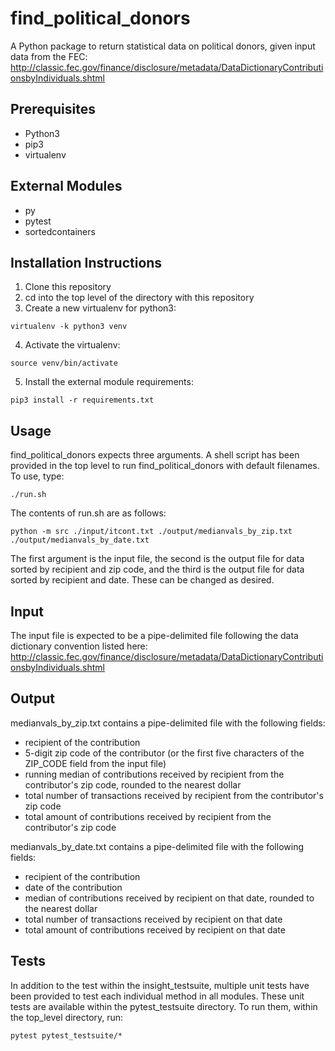 # find_political_donors
A Python package to return statistical data on political donors, given input data from the FEC:
http://classic.fec.gov/finance/disclosure/metadata/DataDictionaryContributionsbyIndividuals.shtml

## Prerequisites
* Python3
* pip3
* virtualenv

## External Modules
* py
* pytest
* sortedcontainers

## Installation Instructions
1. Clone this repository
2. cd into the top level of the directory with this repository
3. Create a new virtualenv for python3:
```
virtualenv -k python3 venv
```
4. Activate the virtualenv:
```
source venv/bin/activate
```
5. Install the external module requirements:
```
pip3 install -r requirements.txt
```
## Usage
find_political_donors expects three arguments. A shell script has been provided in the top level to run find_political_donors with default filenames. To use, type:
```
./run.sh
```

The contents of run.sh are as follows:
```
python -m src ./input/itcont.txt ./output/medianvals_by_zip.txt ./output/medianvals_by_date.txt
```

The first argument is the input file, the second is the output file for data sorted by recipient and zip code, and the third is the output file for data sorted by recipient and date. These can be changed as desired.

## Input
The input file is expected to be a pipe-delimited file following the data dictionary convention listed here:
http://classic.fec.gov/finance/disclosure/metadata/DataDictionaryContributionsbyIndividuals.shtml

## Output
medianvals_by_zip.txt contains a pipe-delimited file with the following fields:
* recipient of the contribution
* 5-digit zip code of the contributor (or the first five characters of the ZIP_CODE field from the input file)
* running median of contributions received by recipient from the contributor's zip code, rounded to the nearest dollar
* total number of transactions received by recipient from the contributor's zip code
* total amount of contributions received by recipient from the contributor's zip code

medianvals_by_date.txt contains a pipe-delimited file with the following fields:
* recipient of the contribution
* date of the contribution
* median of contributions received by recipient on that date, rounded to the nearest dollar
* total number of transactions received by recipient on that date
* total amount of contributions received by recipient on that date

## Tests
In addition to the test within the insight_testsuite, multiple unit tests have been provided to test each individual method in all modules. These unit tests are available within the pytest_testsuite directory. To run them, within the top_level directory, run:
```
pytest pytest_testsuite/*
```
